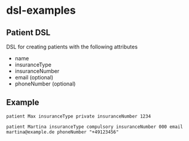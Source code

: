 # dsl-examples

## Patient DSL
DSL for creating patients with the following attributes
- name
- insuranceType
- insuranceNumber
- email (optional)
- phoneNumber (optional)

## Example

```
patient Max insuranceType private insuranceNumber 1234

patient Martina insuranceType compulsory insuranceNumber 000 email martina@example.de phoneNumber "+49123456"
``````